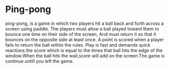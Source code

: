 # Ping-pong
ping-pong, is a game  in which two players hit a ball back and forth across a screen using paddle.
The players must allow a ball played toward them to bounce one time on their side of the screen, 
And must return it so that it bounces on the opposite side at least once. A point is scored when a 
player fails to return the ball within the rules. Play is fast and demands quick reactions.the score
which is equal to the times that ball hits the edge of the window.When the ball hits the wall,score 
will add on the screen.The game is continue untill you left the game.
